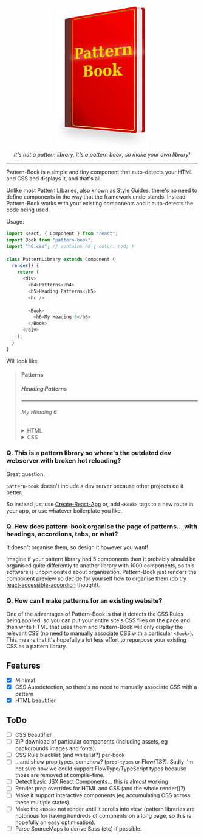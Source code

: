 <p align="center">
  <img width="245" height="378" src="/logo.png" alt="Pattern Book"><br>
  <i>It's not a pattern library, it's a pattern book, so make your own library!</i>
</p>

---

Pattern-Book is a simple and tiny component that auto-detects your HTML and CSS and displays it, and that's all.

Unlike most Pattern Libaries, also known as Style Guides, there's no need to define components in the way that the framework understands. Instead Pattern-Book works with your existing components and it auto-detects the code being used.

Usage:

```javascript
import React, { Component } from "react";
import Book from "pattern-book";
import "h6.css"; // contains h6 { color: red; }

class PatternLibrary extends Component {
  render() {
    return (
      <div>
        <h4>Patterns</h4>
        <h5>Heading Patterns</h5>
        <hr />

        <Book>
          <h6>My Heading 6</h6>
        </Book>
      </div>
    );
  }
}
```

Will look like

<blockquote>
    <h4>Patterns</h4>
    <h5>Heading Patterns</h5>
    <hr>
    <div>
      <h6>My Heading 6</h6>
      <details><summary>HTML</summary>&lt;h6&gt;My Heading 6&lt;/h6&gt;</details>
      <details><summary>CSS</summary>h6 { color: red; }</details>
    </div>    
</blockquote>

### Q. This is a pattern library so where's the outdated dev webserver with broken hot reloading?

Great question.

`pattern-book` doesn't include a dev server because other projects do it better.

So instead just use [Create-React-App](https://github.com/facebookincubator/create-react-app) or, add `<Book>` tags to a new route in your app, or use whatever boilerplate you like.

### Q. How does pattern-book organise the page of patterns... with headings, accordions, tabs, or what?

It doesn't organise them, so design it however you want!

Imagine if your pattern library had 5 components then it probably should be organised quite differently to another library with 1000 components, so this software is unopinionated about organisation. Pattern-Book just renders the component preview so decide for yourself how to organise them (do try [react-accessible-accordion](https://github.com/springload/react-accessible-accordion/) though!).

### Q. How can I make patterns for an existing website?

One of the advantages of Pattern-Book is that it detects the CSS Rules being applied, so you can put your entire site's CSS files on the page and then write HTML that uses them and Pattern-Book will only display the relevant CSS (no need to manually associate CSS with a particular `<Book>`). This means that it's hopefully a lot less effort to repurpose your existing CSS as a pattern library.

## Features

* [x] Minimal
* [x] CSS Autodetection, so there's no need to manually associate CSS with a pattern
* [x] HTML beautifier

## ToDo

* [ ] CSS Beautifier
* [ ] ZIP download of particular components (including assets, eg backgrounds images and fonts).
* [ ] CSS Rule blacklist (and whitelist?) per-book
* [ ] ...and show prop types, somehow? (`prop-types` or Flow/TS?). Sadly I'm not sure how we could support FlowType/TypeScript types because those are removed at compile-time.
* [ ] Detect basic JSX React Components... this is almost working
* [ ] Render prop overrides for HTML and CSS (and the whole render()?)
* [ ] Make it support interactive components (eg accumulating CSS across these multiple states).
* [ ] Make the `<Book>` not render until it scrolls into view (pattern libraries are notorious for having hundreds of compnents on a long page, so this is hopefully an easy optimisation).
* [ ] Parse SourceMaps to derive Sass (etc) if possible.
